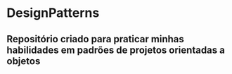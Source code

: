 # DesignPatterns

## Repositório criado para praticar minhas habilidades em padrões de projetos orientadas a objetos
